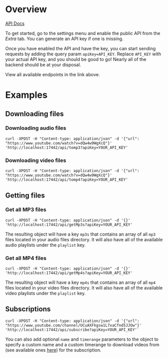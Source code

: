 # Overview

[API Docs](https://stoplight.io/p/docs/gh/tzahi12345/youtubedl-material?group=master&utm_campaign=publish_dialog&utm_source=studio)

To get started, go to the settings menu and enable the public API from the *Extra* tab. You can generate an API key if one is missing.

Once you have enabled the API and have the key, you can start sending requests by adding the query param `apiKey=API_KEY`. Replace `API_KEY` with your actual API key, and you should be good to go! Nearly all of the backend should be at your disposal.

View all available endpoints in the link above.

# Examples

## Downloading files

### Downloading audio files 
    curl -XPOST -H "Content-type: application/json" -d '{"url": "https://www.youtube.com/watch?v=dQw4w9WgXcQ"}' 'http://localhost:17442/api/tomp3?apiKey=YOUR_API_KEY'

### Downloading video files
    curl -XPOST -H "Content-type: application/json" -d '{"url": "https://www.youtube.com/watch?v=dQw4w9WgXcQ"}' 'http://localhost:17442/api/tomp4?apiKey=YOUR_API_KEY'

## Getting files

### Get all MP3 files
    curl -XPOST -H "Content-type: application/json" -d '{}' 'http://localhost:17442/api/getMp3s?apiKey=YOUR_API_KEY'

The resulting object will have a key `mp3s` that contains an array of all `mp3` files located in your audio files directory. It will also have all of the available audio playlists under the `playlist` key.

### Get all MP4 files
    curl -XPOST -H "Content-type: application/json" -d '{}' 'http://localhost:17442/api/getMp4s?apiKey=YOUR_API_KEY'

The resulting object will have a key `mp4s` that contains an array of all `mp4` files located in your video files directory. It will also have all of the available video playlists under the `playlist` key.

## Subscriptions

    curl -XPOST -H "Content-type: application/json" -d '{"url": "https://www.youtube.com/channel/UCuAXFkgsw1L7xaCfnd5JJOw"}' 'http://localhost:17442/api/subscribe?apiKey=YOUR_API_KEY'`

You can also add optional `name` and `timerange` parameters to the object to specify a custom name and a custom timerange to download videos from (see available ones [here](https://github.com/ytdl-org/youtube-dl/blob/master/README.md#video-selection-1)) for the subscription.